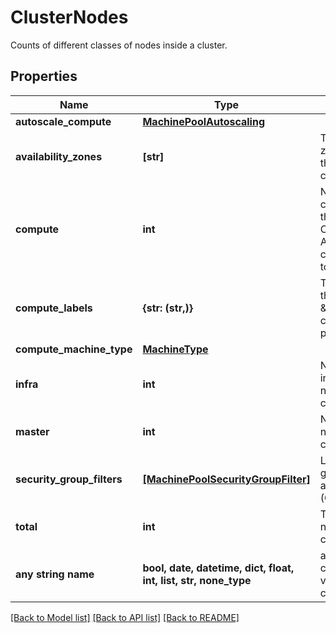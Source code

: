 # ClusterNodes

Counts of different classes of nodes inside a cluster.

## Properties
Name | Type | Description | Notes
------------ | ------------- | ------------- | -------------
**autoscale_compute** | [**MachinePoolAutoscaling**](MachinePoolAutoscaling.md) |  | [optional] 
**availability_zones** | **[str]** | The availability zones upon which the nodes are created. | [optional] 
**compute** | **int** | Number of compute nodes of the cluster. Compute and AutoscaleCompute cannot be used together.     | [optional] 
**compute_labels** | **{str: (str,)}** | The labels set on the \&quot;default\&quot; compute machine pool. | [optional] 
**compute_machine_type** | [**MachineType**](MachineType.md) |  | [optional] 
**infra** | **int** | Number of infrastructure nodes of the cluster. | [optional] 
**master** | **int** | Number of master nodes of the cluster. | [optional] 
**security_group_filters** | [**[MachinePoolSecurityGroupFilter]**](MachinePoolSecurityGroupFilter.md) | List of security groups to be applied to nodes (Optional) | [optional] 
**total** | **int** | Total number of nodes of the cluster. | [optional] 
**any string name** | **bool, date, datetime, dict, float, int, list, str, none_type** | any string name can be used but the value must be the correct type | [optional]

[[Back to Model list]](../README.md#documentation-for-models) [[Back to API list]](../README.md#documentation-for-api-endpoints) [[Back to README]](../README.md)


